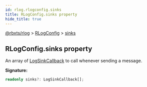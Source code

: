 ```yaml
---
id: rlog.rlogconfig.sinks
title: RLogConfig.sinks property
hide_title: true
---
```


[@rbxts/rlog](./rlog.md) &gt; [RLogConfig](./rlog.rlogconfig.md) &gt; [sinks](./rlog.rlogconfig.sinks.md)

## RLogConfig.sinks property

An array of [LogSinkCallback](./rlog.logsinkcallback.md) to call whenever sending a message.

**Signature:**

```typescript
readonly sinks?: LogSinkCallback[];
```